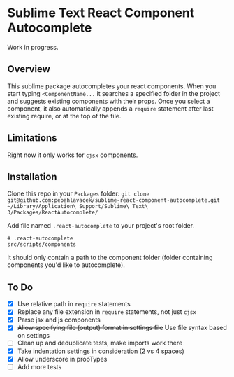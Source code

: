 # Sublime Text React Component Autocomplete
Work in progress.

## Overview
This sublime package autocompletes your react components.
When you start typing `<ComponentName...` it searches a specified folder in the project and suggests existing components with their props.
Once you select a component, it also automatically appends a `require` statement after last existing require, or at the top of the file.

## Limitations
Right now it only works for `cjsx` components.

## Installation

Clone this repo in your `Packages` folder:
`git clone git@github.com:pepahlavacek/sublime-react-component-autocomplete.git ~/Library/Application\ Support/Sublime\ Text\ 3/Packages/ReactAutocomplete/`

Add file named `.react-autocomplete` to your project's root folder.
```
# .react-autocomplete
src/scripts/components
```

It should only contain a path to the component folder (folder containing components you'd like to autocomplete).

## To Do
- [x] Use relative path in `require` statements
- [x] Replace any file extension in `require` statements, not just `cjsx`
- [x] Parse jsx and js components
- [x] ~~Allow specifying file (output) format in settings file~~ Use file syntax based on settings
- [ ] Clean up and deduplicate tests, make imports work there
- [x] Take indentation settings in consideration (2 vs 4 spaces)
- [x] Allow underscore in propTypes
- [ ] Add more tests